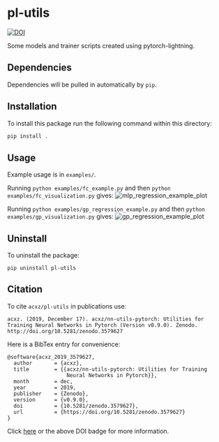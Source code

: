 # pl-utils

[![DOI](https://zenodo.org/badge/DOI/10.5281/zenodo.3579627.svg)](https://doi.org/10.5281/zenodo.3579627)

Some models and trainer scripts created using pytorch-lightning.

## Dependencies

Dependencies will be pulled in automatically by `pip`.

## Installation

To install this package run the following command within this directory:

```bash
pip install .
```

## Usage

Example usage is in `examples/`.

Running `python examples/fc_example.py` and then
`python examples/fc_visualization.py` gives:
![mlp_regression_example_plot](https://user-images.githubusercontent.com/17132214/187483104-9a368126-db4a-4304-ba9e-204e2dc059de.png)

Running `python examples/gp_regression_example.py` and then
`python examples/gp_visualization.py` gives:
![gp_regression_example_plot](https://user-images.githubusercontent.com/17132214/100395061-67da4d00-300d-11eb-8ec8-6d390ad6be7e.png)


## Uninstall

To uninstall the package:

```
pip uninstall pl-utils
```

## Citation
To cite `acxz/pl-utils` in publications use:

```
acxz. (2019, December 17). acxz/nn-utils-pytorch: Utilities for Training Neural Networks in Pytorch (Version v0.9.0). Zenodo. http://doi.org/10.5281/zenodo.3579627
```

Here is a BibTex entry for convenience:

```
@software{acxz_2019_3579627,
  author       = {acxz},
  title        = {{acxz/nn-utils-pytorch: Utilities for Training
                   Neural Networks in Pytorch}},
  month        = dec,
  year         = 2019,
  publisher    = {Zenodo},
  version      = {v0.9.0},
  doi          = {10.5281/zenodo.3579627},
  url          = {https://doi.org/10.5281/zenodo.3579627}
}
```

Click [here](https://zenodo.org/record/3579627) or the above DOI badge for more information.
